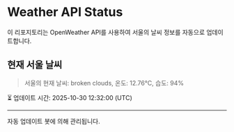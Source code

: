 
# Weather API Status

이 리포지토리는 OpenWeather API를 사용하여 서울의 날씨 정보를 자동으로 업데이트합니다.

## 현재 서울 날씨
> 서울의 현재 날씨: broken clouds, 온도: 12.76°C, 습도: 94%

⏳ 업데이트 시간: 2025-10-30 12:32:00 (UTC)

---
자동 업데이트 봇에 의해 관리됩니다.
